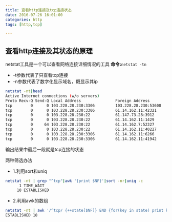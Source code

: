 ```yaml
---
title: 查看http连接及tcp连接状态
date: 2016-07-26 16:01:00
categories: http
tags: [http,tcp]

---
```

## 查看http连接及其状态的原理
netstat工具是一个可以查看网络连接详细情况的工具
**命令:**<code>netstat -tn</code>
- -t参数代表了只查看tcp连接
- -n参数代表了数字化显示域名，既显示其ip

``` bash
netstat -nt|head
Active Internet connections (w/o servers)
Proto Recv-Q Send-Q Local Address               Foreign Address             State      
tcp        0      0 103.228.28.230:3306         103.228.28.230:53608        ESTABLISHED 
tcp        0      0 103.228.28.230:3306         61.14.162.11:42321          ESTABLISHED 
tcp        0      0 103.228.28.230:22           61.147.73.28:3912           ESTABLISHED 
tcp        0      0 103.228.28.230:22           61.14.162.11:1429           ESTABLISHED 
tcp        0     64 103.228.28.230:22           61.14.162.7:52327           ESTABLISHED 
tcp        0      0 103.228.28.230:22           61.14.162.11:40227          ESTABLISHED 
tcp        0      0 103.228.28.230:3306         61.14.162.11:6266           ESTABLISHED 
tcp        0      0 103.228.28.230:3306         61.14.162.11:41942          ESTABLISHED 
```
输出结果中最后一段就是tcp连接的状态

<!--more-->

两种筛选办法
 - 1.利用sort和uniq
``` bash
netstat -nt | grep "^tcp"|awk '{print $NF}'|sort -nr|uniq -c
      1 TIME_WAIT
     18 ESTABLISHED
```
 - 2.利用awk的数组
``` bash
netstat -nt | awk '/^tcp/ {++state[$NF]} END {for(key in state) print key,state[key]}'
ESTABLISHED 18
```
